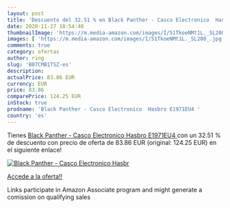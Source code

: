 ```yaml
---
layout: post
title: 'Descuento del 32.51 % en Black Panther - Casco Electronico  Hasbr'
date: 2020-11-27 18:54:40
thumbnailImage: 'https://m.media-amazon.com/images/I/51TkoeNMt1L._SL200_.jpg'
images: [ 'https://m.media-amazon.com/images/I/51TkoeNMt1L._SL200_.jpg' ]
comments: true
category: ofertas
author: ring
slug: 'B07CMB1TSZ-es'
description:
actualPrice: 83.86 EUR
currency: EUR
price: 83.86
comparePrice: 124.25 EUR
inStock: true
prodname: 'Black Panther - Casco Electronico  Hasbro E1971EU4 '
country: 'es'
---
```


Tienes [Black Panther - Casco Electronico  Hasbro E1971EU4 ](https://www.amazon.es/dp/B07CMB1TSZ/?tag=tolees-21) con un 32.51 % de descuento con precio de oferta de 83.86 EUR (original: 124.25 EUR) en el siguiente enlace!

[![Black Panther - Casco Electronico  Hasbr](https://m.media-amazon.com/images/I/51TkoeNMt1L._SL200_.jpg)](https://www.amazon.es/dp/B07CMB1TSZ/?tag=tolees-21)

[Accede a la oferta!!](https://www.amazon.es/dp/B07CMB1TSZ/?tag=tolees-21)

Links participate in Amazon Associate program and might generate a comission on qualifying sales



